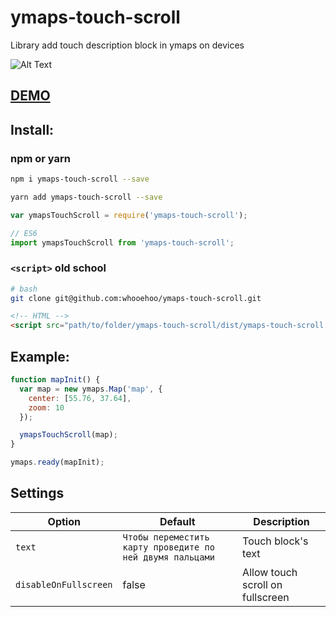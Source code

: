 # ymaps-touch-scroll
Library add touch description block in ymaps on devices

![Alt Text](https://github.com/whooehoo/ymaps-touch-scroll/raw/master/docs/gif.gif)

## [DEMO](https://whooehoo.github.io/ymaps-touch-scroll/)

## Install:

### npm or yarn

```sh
npm i ymaps-touch-scroll --save

yarn add ymaps-touch-scroll --save
```

```js
var ymapsTouchScroll = require('ymaps-touch-scroll');

// ES6
import ymapsTouchScroll from 'ymaps-touch-scroll';
```

### `<script>` old school 

```bash
# bash
git clone git@github.com:whooehoo/ymaps-touch-scroll.git
```

```html
<!-- HTML -->
<script src="path/to/folder/ymaps-touch-scroll/dist/ymaps-touch-scroll.bundle.min.js"></script>
```

## Example:

```js
function mapInit() {
  var map = new ymaps.Map('map', {
    center: [55.76, 37.64],
    zoom: 10
  });

  ymapsTouchScroll(map);
}

ymaps.ready(mapInit);
```

## Settings

Option | Default | Description
---------|-----------------------|---------
`text` | `Чтобы переместить карту проведите по ней двумя пальцами` | Touch block's text
`disableOnFullscreen` | false | Allow touch scroll on fullscreen 
